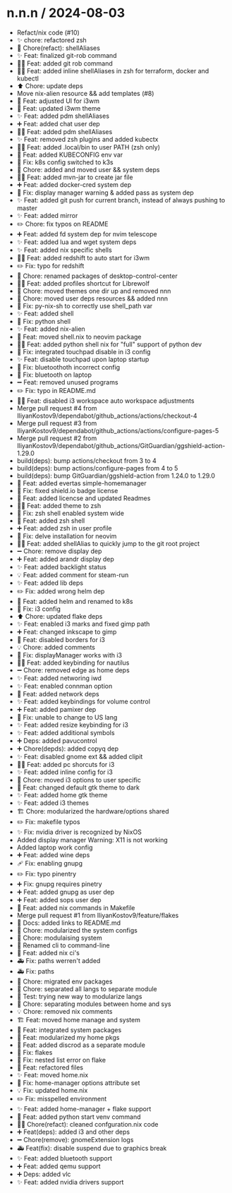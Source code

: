 
n.n.n / 2024-08-03
==================

  * Refact/nix code (#10)
  * :sparkles: chore: refactored zsh
  * :construction: Chore(refact): shellAliases
  * :sparkles: Feat: finalized git-rob command
  * :technologist: Feat: added git rob command
  * :technologist: Feat: added inline shellAliases in zsh for terraform, docker and kubectl
  * :arrow_up: Chore: update deps
  * Move nix-alien resource && add templates (#8)
  * :children_crossing: Feat: adjusted UI for i3wm
  * :children_crossing: Feat: updated i3wm theme
  * :sparkles: Feat: added pdm shellAliases
  * :heavy_plus_sign: Feat: added chat user dep
  * :technologist: Feat: added pdm shellAliases
  * :sparkles: Feat: removed zsh plugins and added kubectx
  * :technologist: Feat: added .local/bin to user PATH (zsh only)
  * :wrench: Feat: added KUBECONFIG env var
  * :bug: Fix: k8s config switched to k3s
  * :truck: Chore: added and moved user && system deps
  * :technologist: Feat: added mvn-jar to create jar file
  * :heavy_plus_sign: Feat: added docker-cred system dep
  * :rotating_light: Fix: display manager warning & added pass as system dep
  * :sparkles: Feat: added git push for current branch, instead of always pushing to master
  * :sparkles: Feat: added mirror
  * :pencil2: Chore: fix typos on README
  * :heavy_plus_sign: Feat: added fd system dep for nvim telescope
  * :sparkles: Feat: added lua and wget system deps
  * :sparkles: Feat: added nix specific shells
  * :technologist: Feat: added redshift to auto start for i3wm
  * :pencil2: Fix: typo for redshift
  * :truck: Chore: renamed packages of desktop-control-center
  * :technologist: Feat: added profiles shortcut for Librewolf
  * :truck: Chore: moved themes one dir up and removed nnn
  * :truck: Chore: moved user deps resources && added nnn
  * :bug: Fix: py-nix-sh to correctly use shell_path var
  * :sparkles: Feat: added shell
  * :bug: Fix: python shell
  * :sparkles: Feat: added nix-alien
  * :truck: Feat: moved shell.nix to neovim package
  * :technologist: Feat: added python shell nix for "full" support of python dev
  * :bug: Fix: integrated touchpad disable in i3 config
  * :sparkles: Feat: disable touchpad upon laptop startup
  * :bug: Fix: bluetoothoth incorrect config
  * :bug: Fix: bluetooth on laptop
  * :heavy_minus_sign: Feat: removed unused programs
  * :pencil2: Fix: typo in README.md
  * :technologist: Feat: disabled i3 workspace auto workspace adjustments
  * Merge pull request #4 from IliyanKostov9/dependabot/github_actions/actions/checkout-4
  * Merge pull request #3 from IliyanKostov9/dependabot/github_actions/actions/configure-pages-5
  * Merge pull request #2 from IliyanKostov9/dependabot/github_actions/GitGuardian/ggshield-action-1.29.0
  * build(deps): bump actions/checkout from 3 to 4
  * build(deps): bump actions/configure-pages from 4 to 5
  * build(deps): bump GitGuardian/ggshield-action from 1.24.0 to 1.29.0
  * :memo: Feat: added evertas simple-homemanager
  * :memo: Fix: fixed shield.io badge license
  * :page_facing_up: Feat: added licencse and updated Readmes
  * :technologist: Feat: added theme to zsh
  * :construction: Fix: zsh shell enabled system wide
  * :construction: Feat: added zsh shell
  * :heavy_plus_sign: Feat: added zsh in user profile
  * :bug: Fix: delve installation for neovim
  * 🧑‍💻 Feat: added shellAlias to quickly jump to the git root project
  * ➖ Chore: remove display dep
  * ➕ Feat: added arandr display dep
  * :sparkles: Feat: added backlight status
  * 💡 Feat: added comment for steam-run
  * ✨ Feat: added lib deps
  * ✏️ Fix: added wrong helm dep
  * 🚚 Feat: added helm and renamed to k8s
  * 🐛 Fix: i3 config
  * ⬆️ Chore: updated flake deps
  * ✨ Feat: enabled i3 marks and fixed gimp path
  * ➕ Feat: changed inkscape to gimp
  * 🚸 Feat: disabled borders for i3
  * 💡 Chore: added comments
  * :bug: Fix: displayManager works with i3
  * 🧑‍💻 Feat: added keybinding for nautilus
  * ➖ Chore: removed edge as home deps
  * ✨ Feat: added networing iwd
  * ✨ Feat: enabled connman option
  * 🎨 Feat: added network deps
  * ✨ Feat: added keybindings for volume control
  * ➕ Feat: added pamixer dep
  * 🐛 Fix: unable to change to US lang
  * ✨ Feat: added resize keybinding for i3
  * ✨ Feat: added additional symbols
  * ➕ Deps: added pavucontrol
  * ➕ Chore(depds): added copyq dep
  * ✨ Feat: disabled gnome ext && added clipit
  * 🧑‍💻 Feat: added pc shorcuts for i3
  * ✨ Feat: added inline config for i3
  * 🚚 Chore: moved i3 options to user specific
  * 🚸 Feat: changed default gtk theme to dark
  * ✨ Feat: added home gtk theme
  * ✨ Feat: added i3 themes
  * 🏗️ Chore: modularized the hardware/options shared
  * :pencil2: Fix: makefile typos
  * :sparkles: Fix: nvidia driver is recognized by NixOS
  * Added display manager Warning: X11 is not working
  * Added laptop work config
  * ➕ Feat: added wine deps
  * 🩹 Fix: enabling gnupg
  * ✏️ Fix: typo pinentry
  * ➕ Fix: gnupg requires pinetry
  * ➕ Feat: added gnupg as user dep
  * ➕ Feat: added sops user dep
  * 🔨 Feat: added nix commands in Makefile
  * Merge pull request #1 from IliyanKostov9/feature/flakes
  * 📝 Docs: added links to README.md
  * 🦺 Chore: modularized the system configs
  * 🚧 Chore: modulaising system
  * 🚚 Renamed cli to command-line
  * 👷 Feat: added nix ci's
  * 🚑️ Fix: paths werren't added
  * 🚑️ Fix: paths
  * 🚧 Chore: migrated env packages
  * 🚧 Chore: separated all langs to separate module
  * 🚧 Test: trying new way to modularize langs
  * 🚧 Chore: separating modules between home and sys
  * 💡 Chore: removed nix comments
  * 🏗️ Feat: moved home manage and system
  * 🚚 Feat: integrated system packages
  * 🚧 Feat: modularized my home pkgs
  * 🚧 Feat: added discrod as a separate module
  * 🚧 Fix: flakes
  * 🚧 Fix: nested list error on flake
  * 🚧 Feat: refactored files
  * :sparkles: Feat: moved home.nix
  * :bug: Fix: home-manager options attribute set
  * :bulb: Fix: updated home.nix
  * :pencil2: Fix: misspelled environment
  * :sparkles: Feat: added home-manager + flake support
  * :rocket: Feat: added python start venv command
  * :technologist: Chore(refact): cleaned confguration.nix code
  * :heavy_plus_sign: Feat(deps): added i3 and other deps
  * :heavy_minus_sign: Chore(remove): gnomeExtension logs
  * :ambulance: Feat(fix): disable suspend due to graphics break
  * :sparkles: Feat: added bluetooth support
  * :heavy_plus_sign: Feat: added qemu support
  * :heavy_plus_sign: Deps: added vlc
  * :sparkles: Feat: added nvidia drivers support
